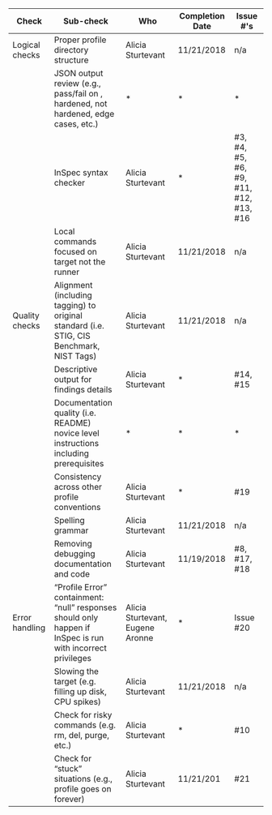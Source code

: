 | Check          | Sub-check                                                                         | Who | Completion Date | Issue #'s |
|----------------|-----------------------------------------------------------------------------------|-----|-----------------|-----------|
|Logical checks| Proper profile directory structure							|Alicia Sturtevant|11/21/2018|n/a|
||JSON output review (e.g., pass/fail on ,<br>hardened, not hardened, edge cases, etc.)|*|*|*|
||InSpec syntax checker|Alicia Sturtevant|*|#3, #4, #5, #6, #9, #11, #12, #13, #16|
||Local commands focused on target not the runner|Alicia Sturtevant|11/21/2018|n/a|
|Quality checks|Alignment (including tagging) to original<br> standard (i.e. STIG, CIS Benchmark, NIST Tags)|Alicia Sturtevant|11/21/2018|n/a|
||Descriptive output for findings details|Alicia Sturtevant|*|#14, #15|
||Documentation quality (i.e. README)<br> novice level instructions including prerequisites|*|*|*|
||Consistency across other profile conventions |Alicia Sturtevant|*|#19|
||Spelling grammar|Alicia Sturtevant|11/21/2018|n/a|
||Removing debugging documentation and code|Alicia Sturtevant|11/19/2018|#8, #17, #18|
| Error handling |“Profile Error” containment: “null” responses <br>should only happen if InSpec is run with incorrect privileges|Alicia Sturtevant, Eugene Aronne|*|Issue #20|
||Slowing the target (e.g. filling up disk, CPU spikes)|Alicia Sturtevant|11/21/2018|n/a|
||Check for risky commands (e.g. rm, del, purge, etc.)|Alicia Sturtevant|*|#10|
||Check for “stuck” situations (e.g., profile goes on forever)|Alicia Sturtevant|11/21/201|#21|
